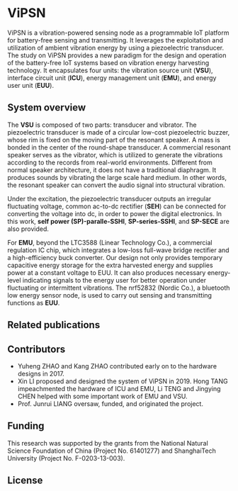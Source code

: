 # ViPSN
ViPSN is a vibration-powered sensing node as a programmable IoT platform for battery-free sensing and transmitting. It leverages the exploitation and utilization of ambient vibration energy by using a piezoelectric transducer. The study on ViPSN provides a new paradigm for the design and operation of the battery-free IoT systems based on vibration energy harvesting technology.
It encapsulates four units: the vibration source unit (**VSU**), interface circuit unit (**ICU**), energy management unit (**EMU**), and energy user unit (**EUU**). 

## System overview
The **VSU** is composed of two parts: transducer and vibrator.
The piezoelectric transducer is made of a circular low-cost piezoelectric buzzer, whose rim is fixed on the moving part of the resonant speaker.
A mass is bonded in the center of the round-shape transducer. 
A commercial resonant speaker serves as the vibrator, which is utilized to generate the vibrations according to the records from real-world environments.
Different from normal speaker architecture, it does not have a traditional diaphragm.
It produces sounds by vibrating the large scale hard medium. 
In other words, the resonant speaker can convert the audio signal into structural vibration.

Under the excitation, the piezoelectric transducer outputs an irregular fluctuating voltage, common ac-to-dc rectifier (**SEH**) can be connected for converting the voltage into dc, in order to power the digital electronics.
In this work, **self power (SP)-paralle-SSHI**, **SP-series-SSHI**, and **SP-SECE** are also provided.

For **EMU**, beyond the LTC3588 (Linear Technology Co.), a commercial regulation IC chip, which integrates a low-loss full-wave bridge rectifier and a high-efficiency buck converter. 
Our design not only provides temporary capacitive energy storage for the extra harvested energy and supplies power at a constant voltage to EUU. 
It can also produces necessary energy-level indicating signals to the energy user for better operation under fluctuating or intermittent vibrations.
The nrf52832 (Nordic Co.), a bluetooth low energy sensor node, is used to carry out sensing and transmitting functions as **EUU**.

## Related publications


## Contributors
- Yuheng ZHAO and Kang ZHAO contributed early on to the hardware designs in 2017.
- Xin LI proposed and designed the system of ViPSN in 2019. Hong TANG impeachmented the hardware of ICU and EMU, Li TENG and Jingying CHEN helped with some important work of EMU and VSU.
- Prof. Junrui LIANG oversaw, funded, and originated the project.

## Funding
This research was supported by the grants from the National Natural Science Foundation of China (Project No. 61401277) and ShanghaiTech University (Project No. F-0203-13-003).

## License

